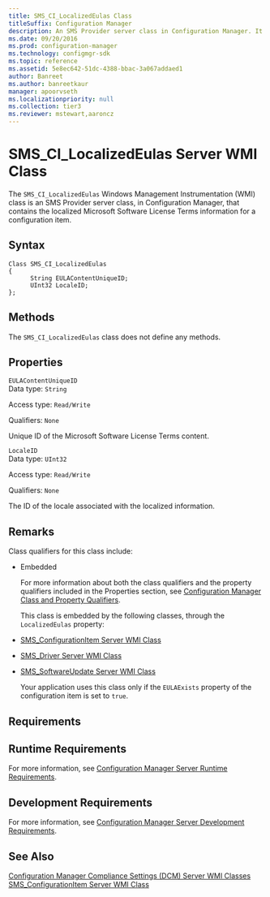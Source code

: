 ```yaml
---
title: SMS_CI_LocalizedEulas Class
titleSuffix: Configuration Manager
description: An SMS Provider server class in Configuration Manager. It contains the localized Microsoft Software License Terms information for a configuration item.
ms.date: 09/20/2016
ms.prod: configuration-manager
ms.technology: configmgr-sdk
ms.topic: reference
ms.assetid: 5e8ec642-51dc-4388-bbac-3a067addaed1
author: Banreet
ms.author: banreetkaur
manager: apoorvseth
ms.localizationpriority: null
ms.collection: tier3
ms.reviewer: mstewart,aaroncz 
---
```

# SMS_CI_LocalizedEulas Server WMI Class
The `SMS_CI_LocalizedEulas` Windows Management Instrumentation (WMI) class is an SMS Provider server class, in Configuration Manager, that contains the localized Microsoft Software License Terms information for a configuration item.  

## Syntax  

```  
Class SMS_CI_LocalizedEulas  
{  
      String EULAContentUniqueID;  
      UInt32 LocaleID;  
};  
```  

## Methods  
 The `SMS_CI_LocalizedEulas` class does not define any methods.  

## Properties  
 `EULAContentUniqueID`  
 Data type: `String`  

 Access type: `Read/Write`  

 Qualifiers: `None`  

 Unique ID of the Microsoft Software License Terms content.  

 `LocaleID`  
 Data type: `UInt32`  

 Access type: `Read/Write`  

 Qualifiers: `None`  

 The ID of the locale associated with the localized information.  

## Remarks  
 Class qualifiers for this class include:  

- Embedded  

  For more information about both the class qualifiers and the property qualifiers included in the Properties section, see [Configuration Manager Class and Property Qualifiers](../../../develop/reference/misc/class-and-property-qualifiers.md).  

  This class is embedded by the following classes, through the `LocalizedEulas` property:  

- [SMS_ConfigurationItem Server WMI Class](../../../develop/reference/compliance/sms_configurationitem-server-wmi-class.md)  

- [SMS_Driver Server WMI Class](../../../develop/reference/osd/sms_driver-server-wmi-class.md)  

- [SMS_SoftwareUpdate Server WMI Class](../../../develop/reference/sum/sms_softwareupdate-server-wmi-class.md)  

  Your application uses this class only if the `EULAExists` property of the configuration item is set to `true`.  

## Requirements  

## Runtime Requirements  
 For more information, see [Configuration Manager Server Runtime Requirements](../../../develop/core/reqs/server-runtime-requirements.md).  

## Development Requirements  
 For more information, see [Configuration Manager Server Development Requirements](../../../develop/core/reqs/server-development-requirements.md).  

## See Also  
 [Configuration Manager Compliance Settings (DCM) Server WMI Classes](../../../develop/reference/compliance/compliance-settings-dcm-server-wmi-classes.md)   
 [SMS_ConfigurationItem Server WMI Class](../../../develop/reference/compliance/sms_configurationitem-server-wmi-class.md)
